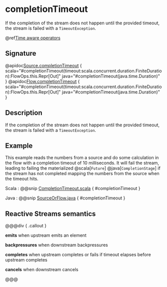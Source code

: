 # completionTimeout

If the completion of the stream does not happen until the provided timeout, the stream is failed with a `TimeoutException`.

@ref[Time aware operators](../index.md#time-aware-operators)

## Signature

@apidoc[Source.completionTimeout](Source) { scala="#completionTimeout(timeout:scala.concurrent.duration.FiniteDuration):FlowOps.this.Repr[Out]" java="#completionTimeout(java.time.Duration)" }
@apidoc[Flow.completionTimeout](Flow) { scala="#completionTimeout(timeout:scala.concurrent.duration.FiniteDuration):FlowOps.this.Repr[Out]" java="#completionTimeout(java.time.Duration)" }


## Description

If the completion of the stream does not happen until the provided timeout, the stream is failed
with a `TimeoutException`.

## Example

This example reads the numbers from a source and do some calculation in the flow with a completion timeout of 10 milliseconds. It will fail the stream, leading to failing the materialized @scala[`Future`] @java[`CompletionStage`] if the stream has not completed mapping the numbers from the source when the timeout hits.

Scala
:   @@snip [CompletionTimeout.scala](/gemini-docs/src/test/scala/docs/stream/operators/sourceorflow/CompletionTimeout.scala) { #completionTimeout }

Java
:   @@snip [SourceOrFlow.java](/gemini-docs/src/test/java/jdocs/stream/operators/SourceOrFlow.java) { #completionTimeout }


## Reactive Streams semantics

@@@div { .callout }

**emits** when upstream emits an element

**backpressures** when downstream backpressures

**completes** when upstream completes or fails if timeout elapses before upstream completes

**cancels** when downstream cancels

@@@


